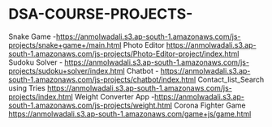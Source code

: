 # DSA-COURSE-PROJECTS-
Snake Game -https://anmolwadali.s3.ap-south-1.amazonaws.com/js-projects/snake+game+/main.html
Photo Editor https://anmolwadali.s3.ap-south-1.amazonaws.com/js-projects/Photo-Editor-project/index.html
Sudoku Solver - https://anmolwadali.s3.ap-south-1.amazonaws.com/js-projects/sudoku+solver/index.html
Chatbot - https://anmolwadali.s3.ap-south-1.amazonaws.com/js-projects/chatbot/index.html
Contact_list_Search using Tries https://anmolwadali.s3.ap-south-1.amazonaws.com/js-projects/index.html
Weight Converter App -https://anmolwadali.s3.ap-south-1.amazonaws.com/js-projects/weight.html
Corona Fighter Game https://anmolwadali.s3.ap-south-1.amazonaws.com/game+js/game.html
